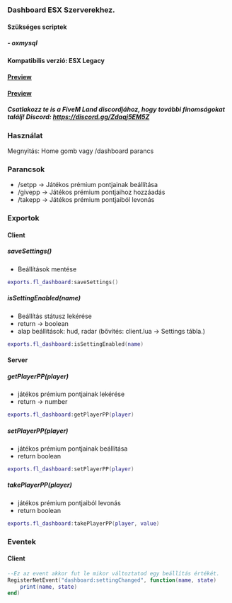 ### Dashboard ESX Szerverekhez.

#### Szükséges scriptek

##### - oxmysql

#### Kompatibilis verzió: ESX Legacy

#### [Preview](https://streamable.com/9wtxdh 'https://streamable.com/9wtxdh')

#### [Preview](https://streamable.com/bbpc0f 'https://streamable.com/bbpc0f')

##### Csatlakozz te is a FiveM Land discordjához, hogy további finomságokat találj! Discord: https://discord.gg/Zdaqj5EM5Z

### Használat

Megnyitás: Home gomb vagy /dashboard parancs

### Parancsok

- /setpp -> Játékos prémium pontjainak beállítása
- /givepp -> Játékos prémium pontjaihoz hozzáadás
- /takepp -> Játékos prémium pontjaiból levonás

### Exportok

#### Client

##### saveSettings()

- Beállítások mentése

```lua
exports.fl_dashboard:saveSettings()
```

##### isSettingEnabled(name)

- Beállítás státusz lekérése
- return -> boolean
- alap beállítások: hud, radar (bővítés: client.lua -> Settings tábla.)

```lua
exports.fl_dashboard:isSettingEnabled(name)
```

#### Server

##### getPlayerPP(player)

- játékos prémium pontjainak lekérése
- return -> number

```lua
exports.fl_dashboard:getPlayerPP(player)
```

##### setPlayerPP(player)

- játékos prémium pontjainak beállítása
- return boolean

```lua
exports.fl_dashboard:setPlayerPP(player)
```

##### takePlayerPP(player)

- játékos prémium pontjaiból levonás
- return boolean

```lua
exports.fl_dashboard:takePlayerPP(player, value)
```

### Eventek

#### Client

```lua
--Ez az event akkor fut le mikor változtatod egy beállítás értékét.
RegisterNetEvent("dashboard:settingChanged", function(name, state)
	print(name, state)
end)
```
